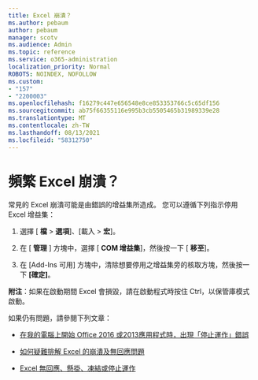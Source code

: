 ```yaml
---
title: Excel 崩潰？
ms.author: pebaum
author: pebaum
manager: scotv
ms.audience: Admin
ms.topic: reference
ms.service: o365-administration
localization_priority: Normal
ROBOTS: NOINDEX, NOFOLLOW
ms.custom:
- "157"
- "2200003"
ms.openlocfilehash: f16279c447e656548e8ce853353766c5c65df156
ms.sourcegitcommit: ab75f66355116e995b3cb5505465b31989339e28
ms.translationtype: MT
ms.contentlocale: zh-TW
ms.lasthandoff: 08/13/2021
ms.locfileid: "58312750"
---
```

# <a name="frequent-excel-crashes"></a>頻繁 Excel 崩潰？

常見的 Excel 崩潰可能是由錯誤的增益集所造成。 您可以遵循下列指示停用 Excel 增益集：
  
1. 選擇 [ **檔** \> **選項**]、[載入 \> **宏**]。

2. 在 [ **管理** ] 方塊中，選擇 [ **COM 增益集**]，然後按一下 [ **移至**]。

3. 在 [Add-Ins 可用] 方塊中，清除想要停用之增益集旁的核取方塊，然後按一下 **[確定]**。

**附注**：如果在啟動期間 Excel 會損毀，請在啟動程式時按住 Ctrl，以保管庫模式啟動。
  
如果仍有問題，請參閱下列文章：
  
- [在我的電腦上開始 Office 2016 或2013應用程式時，出現「停止運作」錯誤](https://support.office.com/article/52bd7985-4e99-4a35-84c8-2d9b8301a2fa.aspx)

- [如何疑難排解 Excel 的崩潰及無回應問題](https://support.microsoft.com/help/2758592/how-to-troubleshoot-crashing-and-not-responding-issues-with-excel)

- [Excel 無回應、懸掛、凍結或停止運作](https://support.office.com/article/37e7d3c9-9e84-40bf-a805-4ca6853a1ff4.aspx)

